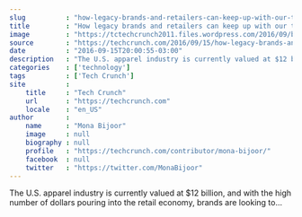 ```yaml
---
slug          : "how-legacy-brands-and-retailers-can-keep-up-with-our-tech-driven-world"
title         : "How legacy brands and retailers can keep up with our tech-driven world"
image         : "https://tctechcrunch2011.files.wordpress.com/2016/09/bricksandmortar.jpg?w=764&h=400&crop=1"
source        : "https://techcrunch.com/2016/09/15/how-legacy-brands-and-retailers-can-keep-up-with-our-tech-driven-world/"
date          : "2016-09-15T20:00:55-03:00"
description   : "The U.S. apparel industry is currently valued at $12 billion, and with the high number of dollars pouring into the retail economy, brands are looking to..."
categories    : ['technology']
tags          : ['Tech Crunch']
site          :
    title     : "Tech Crunch"
    url       : "https://techcrunch.com"
    locale    : "en_US"
author        :
    name      : "Mona Bijoor"
    image     : null
    biography : null
    profile   : "https://techcrunch.com/contributor/mona-bijoor/"
    facebook  : null
    twitter   : "https://twitter.com/MonaBijoor"
---
```


The U.S. apparel industry is currently valued at $12 billion, and with the high number of dollars pouring into the retail economy, brands are looking to...
